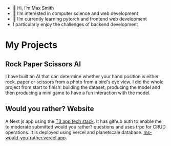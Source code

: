 - 👋 Hi, I’m Max Smith
- 👀 I’m interested in computer science and web development
- 🌱 I’m currently learning pytorch and frontend web development
- I particularly enjoy the challenges of backend development

# My Projects

## Rock Paper Scissors AI

I have built an AI that can determine whether your hand position is either rock, paper or scissors from a photo from a bird's eye view.
I did the whole project from start to finish: building the dataset, producing the model and then producing a mini game to have a fun interaction with the model.

## Would you rather? Website

A Next js app using the [T3 app tech stack](https://create.t3.gg/). It has github auth to enable me to moderate submitted would you rather? questions and uses trpc for CRUD operations. It is deployed using vercel and planetscale database. [ms-would-you-rather.vercel.app](https://ms-would-you-rather.vercel.app). 
